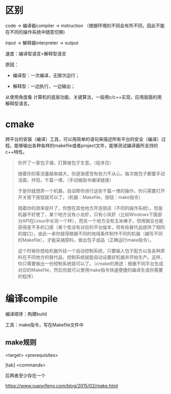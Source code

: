 # 区别

code $\rightarrow$ 编译器compiler $\rightarrow$ instruction （根据环境的不同会有所不同，因此不能在不同的操作系统中随意切换)

input $\rightarrow$ 解释器interpreter $\rightarrow$ output

速度：编译型语言$>$解释型语言

原因：
- 编译型：一次编译，无限次运行；

- 解释型：一边执行，一边输出；

从使用角度看
计算机的底层功能、关键算法，一般用c/c++实现，应用层面的用解释型语言。


# cmake
跨平台的安装（编译）工具，可以用简单的语句来描述所有平台的安全（编译）过程。能够输出各种各样的makefile或者project文件，能够测试编译器所支持的c++特性。

> 你开了一家包子铺，打算做包子生意。（程序员）
>
> 随着你的客流量越来越大，你逐渐感觉有些力不从心。每次做包子都要手动活面，拌馅，千篇一律。（手动输指令编译链接）
>
> 于是你就想弄一个机器，自动帮你进行这些千篇一律的操作，你只需要打开开关按下按钮就可以了。（机器：Makefile，按钮：make指令）
>
> 随着你的效率提升了，你想在其他地方开连锁店（不同的操作系统）。但是机器不好使了，某个地方没有小龙虾，只有小凤虾（比如Windows下面部分API在Linux中长另一个样），而另一个地方没有玉米棒子，但用豌豆也能获得差不多的口感（某个库没有对应的平台版本，但有些替代品提供了相同的接口）。由此一来你就得根据不同的地域条件制作不同的机器（编写不同的Makefile），才能采摘原料，做出包子成品（正确运行make指令）。
>
> 这个时候你想给机器外挂一个自动控制系统，只要输入包子配方以及各种原料在不同地方的替代品，控制系统就能自动设置好机器并开始生产。这样，你只需要做出一份控制系统就可以了。（cmake的用途：根据不同平台生成对应的Makefile，然后你就可以使用make指令快速便捷的编译生成你需要的程序）

# 编译compile
编译顺序：构建build

工具：make指令，写在Makefile文件中
## make规则
\<target\> \<prerequisites\>
  
  [tab] \<commands\>
  
  后两者至少存在一个
 
  https://www.ruanyifeng.com/blog/2015/02/make.html
